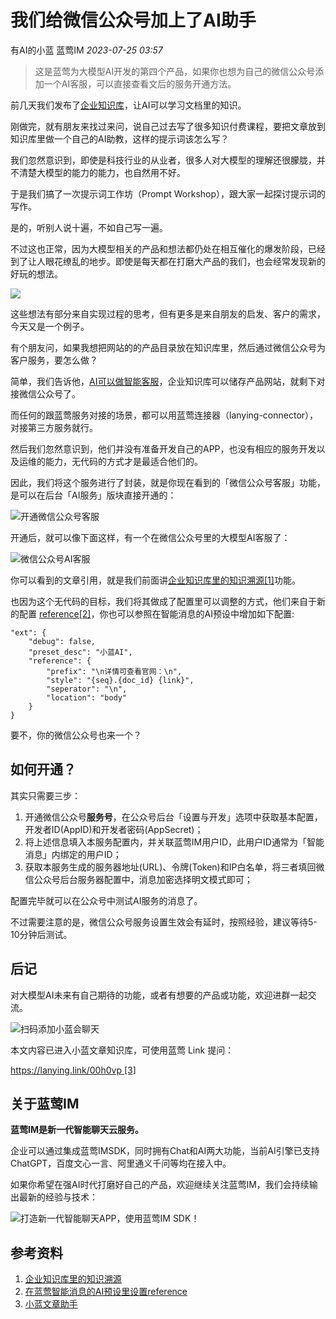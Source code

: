 # 我们给微信公众号加上了AI助手

有AI的小蓝 蓝莺IM _2023-07-25 03:57_

> 这是蓝莺为大模型AI开发的第四个产品，如果你也想为自己的微信公众号添加一个AI客服，可以直接查看文后的服务开通方法。

前几天我们发布了[企业知识库](It-is-time-to-make-LLM-learn-enterprise-knowledge.md)，让AI可以学习文档里的知识。

刚做完，就有朋友来找过来问，说自己过去写了很多知识付费课程，要把文章放到知识库里做一个自己的AI助教，这样的提示词该怎么写？

我们忽然意识到，即使是科技行业的从业者，很多人对大模型的理解还很朦胧，并不清楚大模型的能力的能力，也自然用不好。

于是我们搞了一次提示词工作坊（Prompt Workshop），跟大家一起探讨提示词的写作。

是的，听别人说十遍，不如自己写一遍。

不过这也正常，因为大模型相关的产品和想法都仍处在相互催化的爆发阶段，已经到了让人眼花缭乱的地步。即使是每天都在打磨大产品的我们，也会经常发现新的好玩的想法。

![](../../assets/articles/autogen-c6b3bf3f51f3d321f04cfdd524c8209057d88cab0b233f8bab49956324903011.jpeg)

这些想法有部分来自实现过程的思考，但有更多是来自朋友的启发、客户的需求，今天又是一个例子。

有个朋友问，如果我想把网站的的产品目录放在知识库里，然后通过微信公众号为客户服务，要怎么做？

简单，我们告诉他，[AI可以做智能客服](how-to-implement-an-intelligent-customer-service-by-chatgpt.md)，企业知识库可以储存产品网站，就剩下对接微信公众号了。

而任何的跟蓝莺服务对接的场景，都可以用蓝莺连接器（lanying-connector），对接第三方服务就行。  

然后我们忽然意识到，他们并没有准备开发自己的APP，也没有相应的服务开发以及运维的能力，无代码的方式才是最适合他们的。

因此，我们将这个服务进行了封装，就是你现在看到的「微信公众号客服」功能，是可以在后台「AI服务」版块直接开通的：

![开通微信公众号客服](../../assets/articles/autogen-65bc38955d1a10208a8e134f2f31623b9c84983351dfc87920dff4314f7dbffa.jpeg)

开通后，就可以像下面这样，有一个在微信公众号里的大模型AI客服了：

![微信公众号AI客服](../../assets/articles/autogen-952c5c2f7e9e33a6bdd8cd4f59339c41ae64d53ccd8ac13b3510b338c40607cd.png)

你可以看到的文章引用，就是我们前面讲[企业知识库里的知识溯源\[1\]](https://docs.lanyingim.com/articles/product-and-technologies/It-is-time-to-make-LLM-learn-enterprise-knowledge.html)功能。

也因为这个无代码的目标，我们将其做成了配置里可以调整的方式，他们来自于新的配置 [reference\[2\]](https://github.com/maxim-top/lanying-connector/blob/0045afa255c181602bde4b538d55f919359d08f1/configs/openai-xiaolan-bluevector.json#L20)，你也可以参照在智能消息的AI预设中增加如下配置:
```
"ext": {
    "debug": false,
    "preset_desc": "小蓝AI",
    "reference": {
        "prefix": "\n详情可查看官网：\n",
        "style": "{seq}.{doc_id} {link}",
        "seperator": "\n",
        "location": "body"
    }
}
```
要不，你的微信公众号也来一个？

## 如何开通？

其实只需要三步：

1. 开通微信公众号**服务号**，在公众号后台「设置与开发」选项中获取基本配置，开发者ID(AppID)和开发者密码(AppSecret)；
2. 将上述信息填入本服务配置内，并关联蓝莺IM用户ID，此用户ID通常为「智能消息」内绑定的用户ID；
3. 获取本服务生成的服务器地址(URL)、令牌(Token)和IP白名单，将三者填回微信公众号后台服务器配置中，消息加密选择明文模式即可；

配置完毕就可以在公众号中测试AI服务的消息了。

不过需要注意的是，微信公众号服务设置生效会有延时，按照经验，建议等待5-10分钟后测试。

## 后记

对大模型AI未来有自己期待的功能，或者有想要的产品或功能，欢迎进群一起交流。

![扫码添加小蓝会聊天](../../assets/articles/autogen-c4178f6f4feacc627dd23742ee913529b2563c0cfa7116793d5aa541309adc6a.png)

本文内容已进入小蓝文章知识库，可使用蓝莺 Link 提问：

[https://lanying.link/00h0vp \[3\]](https://lanying.link/00h0vp)

## 关于蓝莺IM
**蓝莺IM是新一代智能聊天云服务。**

企业可以通过集成蓝莺IMSDK，同时拥有Chat和AI两大功能，当前AI引擎已支持ChatGPT，百度文心一言、阿里通义千问等均在接入中。

如果你希望在强AI时代打磨好自己的产品，欢迎继续关注蓝莺IM，我们会持续输出最新的经验与技术：

![打造新一代智能聊天APP，使用蓝莺IM SDK！](../../assets/articles/autogen-7aa69a076157dc20defae405d39298a1be9d210b5b2a5aa5218ad2ecd72c0a06.jpeg)

## 参考资料

1. [企业知识库里的知识溯源](https://docs.lanyingim.com/articles/product-and-technologies/It-is-time-to-make-LLM-learn-enterprise-knowledge.html)
2. [在蓝莺智能消息的AI预设里设置reference](https://github.com/maxim-top/lanying-connector/blob/0045afa255c181602bde4b538d55f919359d08f1/configs/openai-xiaolan-bluevector.json#L20)
3. [小蓝文章助手](https://lanying.link/00h0vp)
